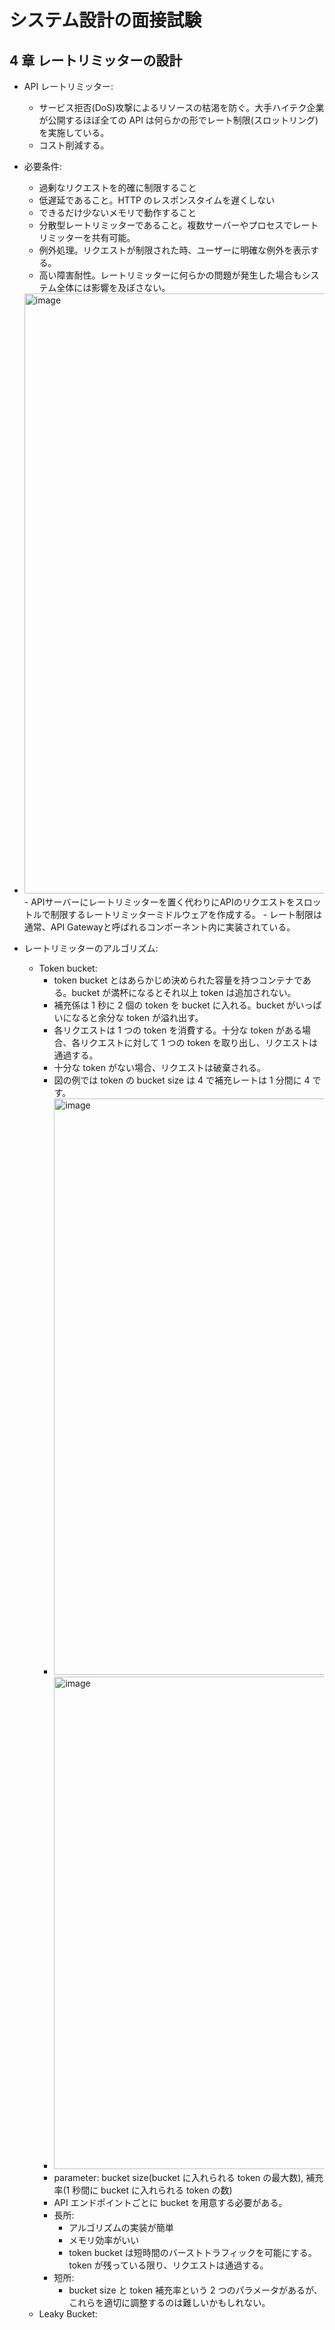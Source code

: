 # システム設計の面接試験

## 4 章 レートリミッターの設計

- API レートリミッター:
  - サービス拒否(DoS)攻撃によるリソースの枯渇を防ぐ。大手ハイテク企業が公開するほぼ全ての API は何らかの形でレート制限(スロットリング)を実施している。
  - コスト削減する。
- 必要条件:
  - 過剰なリクエストを的確に制限すること
  - 低遅延であること。HTTP のレスポンスタイムを遅くしない
  - できるだけ少ないメモリで動作すること
  - 分散型レートリミッターであること。複数サーバーやプロセスでレートリミッターを共有可能。
  - 例外処理。リクエストが制限された時、ユーザーに明確な例外を表示する。
  - 高い障害耐性。レートリミッターに何らかの問題が発生した場合もシステム全体には影響を及ぼさない。
- <img width="960" alt="image" src="https://github.com/yoshikikasama/system/assets/61643054/753368c8-6a47-4dd8-bed5-c4dfd2d11fd4">
  - APIサーバーにレートリミッターを置く代わりにAPIのリクエストをスロットルで制限するレートリミッターミドルウェアを作成する。
  - レート制限は通常、API Gatewayと呼ばれるコンポーネント内に実装されている。

- レートリミッターのアルゴリズム:
  - Token bucket:
    - token bucket とはあらかじめ決められた容量を持つコンテナである。bucket が満杯になるとそれ以上 token は追加されない。
    - 補充係は 1 秒に 2 個の token を bucket に入れる。bucket がいっぱいになると余分な token が溢れ出す。
    - 各リクエストは 1 つの token を消費する。十分な token がある場合、各リクエストに対して 1 つの token を取り出し、リクエストは通過する。
    - 十分な token がない場合、リクエストは破棄される。
    - 図の例では token の bucket size は 4 で補充レートは 1 分間に 4 です。
    - <img width="922" alt="image" src="https://github.com/yoshikikasama/system/assets/61643054/5002498f-7393-4847-8c46-4f55e11a87b9">
    - <img width="788" alt="image" src="https://github.com/yoshikikasama/system/assets/61643054/8012dd14-f76a-4d31-96c6-c876271eaae7">
    - parameter: bucket size(bucket に入れられる token の最大数), 補充率(1 秒間に bucket に入れられる token の数)
    - API エンドポイントごとに bucket を用意する必要がある。
    - 長所:
      - アルゴリズムの実装が簡単
      - メモリ効率がいい
      - token bucket は短時間のバーストトラフィックを可能にする。token が残っている限り、リクエストは通過する。
    - 短所:
      - bucket size と token 補充率という 2 つのパラメータがあるが、これらを適切に調整するのは難しいかもしれない。
  - Leaky Bucket:
